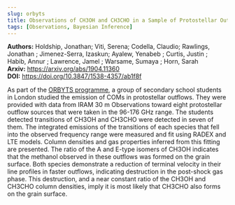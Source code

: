 ```yaml
---
slug: orbyts
title: Observations of CH3OH and CH3CHO in a Sample of Protostellar Outflow Sources 
tags: [Observations, Bayesian Inference]
---
```

**Authors:**  Holdship, Jonathan; Viti, Serena; Codella, Claudio; Rawlings, Jonathan ; Jimenez-Serra, Izaskun; Ayalew, Yenabeb ; Curtis, Justin ; Habib, Annur ; Lawrence, Jamel ; Warsame, Sumaya ; Horn, Sarah  
**Arxiv:** https://arxiv.org/abs/1904.11360  
**DOI:** https://doi.org/10.3847/1538-4357/ab1f8f

As part of the [ORBYTS programme](http://www.twinkle-spacemission.co.uk/orbyts/), a group of secondary school students in London studied the emission of COMs in protostellar outflows. They were provided with data from IRAM 30 m Observations toward eight protostellar outflow sources that were taken in the 96-176 GHz range. The students detected transitions of CH3OH and CH3CHO were detected in seven of them. The integrated emissions of the transitions of each species that fell into the observed frequency range were measured and fit using RADEX and LTE models. Column densities and gas properties inferred from this fitting are presented. The ratio of the A and E-type isomers of CH3OH indicates that the methanol observed in these outflows was formed on the grain surface. Both species demonstrate a reduction of terminal velocity in their line profiles in faster outflows, indicating destruction in the post-shock gas phase. This destruction, and a near constant ratio of the CH3OH and CH3CHO column densities, imply it is most likely that CH3CHO also forms on the grain surface. 